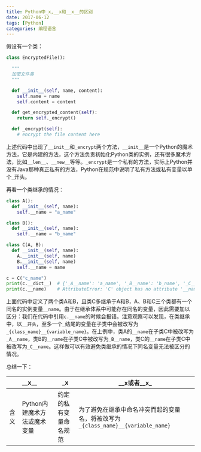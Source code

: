 ```yaml
---
title: Python中_x,__x和__x__的区别
date: 2017-06-12
tags: [Python]
categories: 编程语言
---
```


假设有一个类：

```python
class EncryptedFile():

  """
  加密文件类
  """

  def __init__(self, name, content):
    self.name = name
    self.content = content

  def get_encrypted_content(self):
    return self._encrypt()

  def _encrypt(self):
    # encrypt the file content here

```

上述代码中出现了`__init__`和`_encrypt`两个方法，`__init__`是一个Python的魔术方法，它是内建的方法，这个方法负责初始化Python类的实例，还有很多魔术方法，比如`__len__`、`__new__`等等。`_encrypt`是一个私有的方法，实际上Python并没有Java那种真正私有的方法，Python在规范中说明了私有方法或私有变量以单个`_`开头。

再看一个类继承的情况：

```python
class A():
  def __init__(self, name):
    self.__name = "a_name"

class B():
  def __init__(self, name):
    self.__name = "b_name"

class C(A, B):
  def __init__(self, name):
    A.__init__(self, name)
    B.__init__(self, name)
    self.__name = name

c = C("c_name")
print(c.__dict__)  # {'_A__name': 'a_name', '_B__name': 'b_name', '_C__name': 'c_name'}
print(c.__name)    # AttributeError: 'C' object has no attribute '__name'
```

上面代码中定义了两个类A和B，且类C多继承于A和B，A、B和C三个类都有一个同名的实例变量`__name`。由于在继承体系中可能存在同名的变量，因此需要加以区分：我们在代码中引用`c.__name`的时候会报错。注意观察可以发现，在类继承中，以`__开头`，至多一个`_`结尾的变量在子类中会被改写为`_{class_name}__{variable_name}`。在上例中，类A的`__name`在子类C中被改写为`_A__name`，类B的`__name`在子类C中被改写为`_B__name`，类C的`__name`在子类C中被改写为`_C__name`。这样做可以有效避免类继承的情况下同名变量无法被区分的情况。

总结一下：

|        | \_\_x\_\_       | \_x         | \_\_x或者\_\_x\_|
|:-------------|:------------------|--------|---|
| 含义	    | Python内建魔术方法或魔术变量 | 约定的私有变量命名规范 | 为了避免在继承中命名冲突而起的变量名，将被改写为`_{class_name}__{variable_name}`
